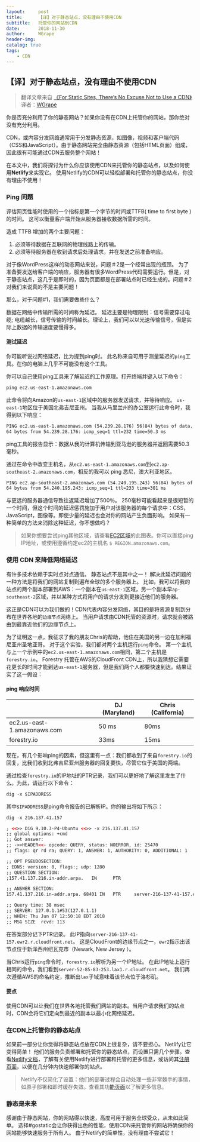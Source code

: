 ```yaml
---
layout:     post
title:      【译】对于静态站点，没有理由不使用CDN
subtitle:   托管你的网站到CDN
date:       2018-11-30
author:     WGrape
header-img: 
catalog: true
tags:
    - CDN
---
```


## 【译】对于静态站点，没有理由不使用CDN

> 翻译文章来自 [《For Static Sites, There’s No Excuse Not to Use a CDN》](https://forestry.io/blog/for-static-sites-theres-no-excuse-not-to-use-a-cdn/#the-future-is-static)<br/>
> 译者：[WGrape](https://github.com/WGrape)

你是否充分利用了你的静态网站？如果你没有在CDN上托管你的网站，那你绝对没有充分利用。

CDN，或内容分发网络通常用于分发静态资源，如图像，视频和客户端代码（CSS和JavaScript）。由于静态网站完全由静态资源（包括HTML页面）组成，因此很有可能通过CDN去服务整个网站！

在本文中，我们将探讨为什么你应该使用CDN来托管你的静态站点，以及如何使用**Netlify**来实现它。 使用Netlify的CDN可以轻松部署和托管你的静态站点，你没有理由不使用！

### Ping 问题

评估网页性能时使用的一个指标是第一个字节的时间或TTFB( time to first byte )的时间。 这可以衡量客户端开始从服务器接收数据所需的时间。

造成 TTFB 增加的两个主要问题：

1. 必须等待数据在互联网的物理线路上的传输。 
2. 必须等待服务器在收到请求后处理请求，并在发送之前准备响应。

对于像WordPress这样的动态网站来说，问题＃2是一个经常出现的瓶颈。 为了准备要发送给客户端的响应，服务器有很多WordPress代码需要运行。但是，对于静态站点，这几乎是即时的，因为页面都是在部署站点时已经生成的。问题＃2对我们来说真的不是主要问题！

那么，对于问题#1，我们需要做些什么？

数据在网络中传输所需的时间称为延迟。 延迟主要是物理限制：信号需要穿过电缆; 电缆越长，信号传输的时间越长。理论上，我们可以以光速传输信号，但是实际上数据的传输速度要慢得多。

#### 测试延迟

你可能听说过网络延迟，比为提到ping时。 此名称来自可用于测量延迟的```ping```工具。在你的电脑上几乎不可能没有这个工具。

你可以自己使用ping工具来了解延迟的工作原理。打开终端并键入以下命令：

```html
ping ec2.us-east-1.amazonaws.com
```

此命令将向Amazon的```us-east-1```区域中的服务器发送请求，并等待响应。 ```us-east-1```地区位于美国北弗吉尼亚州。 当我从马里兰州的办公室运行此命令时，我得到以下响应：

```html
PING ec2.us-east-1.amazonaws.com (54.239.28.176) 56(84) bytes of data. 
64 bytes from 54.239.28.176: icmp_seq=1 ttl=232 time=50.3 ms
```
ping工具的报告显示：数据从我的计算机传输到亚马逊的服务器并返回需要50.3毫秒。

通过在命令中改变主机名，从```ec2.us-east-1.amazonaws.com```到```ec2.ap-southeast-2.amazonaws.com```，相反的我可以 ping 悉尼，澳大利亚地区。

```html
PING ec2.ap-southeast-2.amazonaws.com (54.240.195.243) 56(84) bytes of data. 
64 bytes from 54.240.195.243: icmp_seq=1 ttl=233 time=301 ms
```

与更远的服务器通信导致往返延迟增加了500％。 250毫秒可能看起来是很短暂的一个时间，但这个时间的延迟惩罚施加于用户对该服务器的每个请求中：CSS，JavaScript，图像等。即使少量的延迟也会对你的网站产生负面影响。 如果有一种简单的方法来消除这种延迟，你不想做吗？

> 如果你想要尝试ping其他区域，请查看[EC2区域](http://ec2-reachability.amazonaws.com/)的此图表。你可以直接ping IP地址，或使用遵循约定ec2的主机名 ```$ REGION.amazonaws.com```。

### 使用 CDN 来降低网络延迟

有许多技术依赖于实时点对点通信。 静态站点不是其中之一！ 解决此延迟问题的一种方法是将我们的网站复制到遍布全球的多个服务器上。 比如，我可以将我的站点的两个副本部署到AWS：一个副本在```us-east-1```区域，另一个副本早```ap-southeast-2```区域，并以某种方式将用户的请求分发到更接近他们的服务器。

这正是CDN可以为我们做的！CDN代表内容分发网络，其目的是将资源复制到分布在世界各地的```边缘节点```网络上。 当用户请求由CDN托管的资源时，请求就会被路由到最靠近他们的边缘节点上。

为了证明这一点，我征求了我的朋友Chris的帮助，他住在美国的另一边在加利福尼亚州圣地亚哥。 对于这个实验，我们都对两个主机运行```ping```命令。 第一个主机与上一个示例中的```ec2.us-east-1.amazonaws.com```相同，第二个主机是```forestry.io```。 Forestry 托管在AWS的CloudFront CDN上，所以我猜想它需要花更长的时间才能到达```us-east-1```服务器，但是我们两个人都要快速到达。结果证实了这一假设：

#### ping 响应时间

|  | DJ (Maryland)	| Chris (California) |
| --- | --- | --- |
| ec2.us-east-1.amazonaws.com	 | 50 ms | 80ms |
| forestry.io	 | 33ms | 15ms  |

现在，有几个影响ping的因素，但这里有一点：我们都收到了来自```forestry.io```的回复，比我们收到北弗吉尼亚州服务器的回复要快，尽管它位于美国的两端。

通过检查```forestry.io```的IP地址的PTR记录，我们可以更好地了解这里发生了什么。为此，请运行以下命令：

```html
dig -x $IPADDRESS
```

其中```$IPADDRESS```是ping命令报告的已解析IP。你的输出将如下所示：

```html
dig -x 216.137.41.157 

; <<>> DiG 9.10.3-P4-Ubuntu <<>> -x 216.137.41.157 
;; global options: +cmd 
;; Got answer: 
;; ->>HEADER<<- opcode: QUERY, status: NOERROR, id: 25470 
;; flags: qr rd ra; QUERY: 1, ANSWER: 1, AUTHORITY: 0, ADDITIONAL: 1 

;; OPT PSEUDOSECTION: 
; EDNS: version: 0, flags:; udp: 1280 
;; QUESTION SECTION: 
;157.41.137.216.in-addr.arpa.   IN      PTR 

;; ANSWER SECTION: 
157.41.137.216.in-addr.arpa. 68401 IN   PTR     server-216-137-41-157.ewr2.r.cloudfront.net. 

;; Query time: 38 msec 
;; SERVER: 127.0.1.1#53(127.0.1.1) 
;; WHEN: Thu Jun 07 12:50:18 EDT 2018 
;; MSG SIZE  rcvd: 113
```

在答案部分记下PTR记录。 此IP指向```server-216-137-41-157.ewr2.r.cloudfront.net```。 这是CloudFront的边缘节点之一，```ewr2```指示出该节点位于新泽西州纽瓦克市（Newark, New Jersey ）。

当Chris运行```ping```命令时，```forestry.io```解析为另一个IP地址。 在此IP地址上运行相同的命令，我们看到```server-52-85-83-253.lax1.r.cloudfront.net```。 我们再次遵循AWS的命名约定，推断出```lax```子域意味着该节点位于洛杉矶。

#### 要点
使用CDN可以让我们在世界各地托管我们网站的副本。当用户请求我们的站点时，CDN会将它们定向到最近的副本以最小化网络延迟。

### 在CDN上托管你的静态站点

如果前一部分让你觉得将静态站点放在CDN上很复杂，请不要担心。 Netlify让它变得简单！ 他们的服务负责部署和托管你的静态站点，而设置只需几个步骤。查看[Netlify文档](https://www.netlify.com/docs/welcome/#continuous-deployment)，了解有关使用Netlify进行部署和托管的更多信息，或访问其[注册页面](https://app.netlify.com/signup)，以便在几分钟内快速部署你的站点。

> Netlify不仅简化了设置：他们的部署过程会自动处理一些非常棘手的事情，如原子部署和即时缓存失效。查看其功[能页面](https://www.netlify.com/features/)以了解更多信息。

### 静态是未来

感谢由于静态网站，你的网站得以快速，高度可用于服务全球受众，从未如此简单。 选择#gostatic会让你获得出色的性能，使用CDN来托管你的网站将确保你的网站能够快速服务于所有人。 由于Netlify的简单性，没有理由不尝试它！


